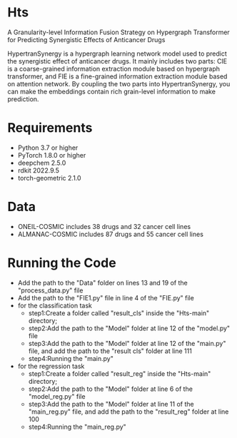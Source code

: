 # Hts
A Granularity-level Information Fusion Strategy on Hypergraph Transformer for Predicting Synergistic Effects of Anticancer Drugs

HypertranSynergy is a hypergraph learning network model used to predict the synergistic effect of anticancer drugs. 
It mainly includes two parts: CIE is a coarse-grained information extraction module based on hypergraph transformer, 
and FIE is a fine-grained information extraction module based on attention network. By coupling the two parts into HypertranSynergy, 
you can make the embeddings contain rich grain-level information to make prediction.

# Requirements 
 * Python 3.7 or higher 
 * PyTorch 1.8.0 or higher 
 * deepchem 2.5.0
 * rdkit 2022.9.5
 * torch-geometric 2.1.0

# Data 
 * ONEIL-COSMIC includes 38 drugs and 32 cancer cell lines
 * ALMANAC-COSMIC includes 87 drugs and 55 cancer cell lines 

# Running the Code 
 * Add the path to the "Data" folder on lines 13 and 19 of the "process_data.py" file
 * Add the path to the "FIE1.py" file in line 4 of the "FIE.py" file
 * for the classification task 
   * step1:Create a folder called "result_cls" inside the "Hts-main" directory;
   * step2:Add the path to the "Model" folder at line 12 of the "model.py" file
   * step3:Add the path to the "Model" folder at line 12 of the "main.py" file, and add the path to the "result cls" folder at line 111
   * step4:Running the "main.py"
 * for the regression task
   * step1:Create a folder called "result_reg" inside the "Hts-main" directory;
   * step2:Add the path to the "Model" folder at line 6 of the "model_reg.py" file
   * step3:Add the path to the "Model" folder at line 11 of the "main_reg.py" file, and add the path to the "result_reg" folder at line 100
   * step4:Running the "main_reg.py"
